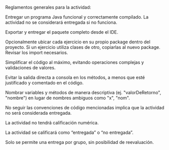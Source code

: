 Reglamentos generales para la actividad:

Entregar un programa Java funcional y correctamente compilado. La actividad no se considerará entregada si no funciona.

Exportar y entregar el paquete completo desde el IDE.  

Opcionalmente ubicar cada ejercicio en su propio package dentro del proyecto. Si un ejercicio utiliza clases de otro, copiarlas al nuevo package. Revisar los import necesarios.

Simplificar el código al máximo, evitando operaciones complejas y validaciones de valores.

Evitar la salida directa a consola en los métodos, a menos que esté justificado y comentado en el código.

Nombrar variables y métodos de manera descriptiva (ej. "valorDeRetorno", "nombre") en lugar de nombres ambiguos como "x", "nom".  

No seguir las convenciones de código mencionadas implica que la actividad no será considerada entregada.  

La actividad no tendrá calificación numérica.

La actividad se calificará como “entregada” o “no entregada”.  

Solo se permite una entrega por grupo, sin posibilidad de reevaluación.  
